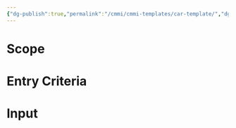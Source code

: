 ```yaml
---
{"dg-publish":true,"permalink":"/cmmi/cmmi-templates/car-template/","dgShowBacklinks":true,"dgShowToc":true,"noteIcon":""}
---
```



# Scope

# Entry Criteria

# Input
